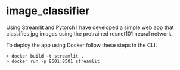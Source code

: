 # image_classifier

Using Streamlit and Pytorch I have developed a simple web app that classifies jpg images using the pretrained resnet101 neural network.



To deploy the app using Docker follow these steps in the CLI:
    
    > docker build -t streamlit .
    > docker run -p 8501:8501 streamlit


